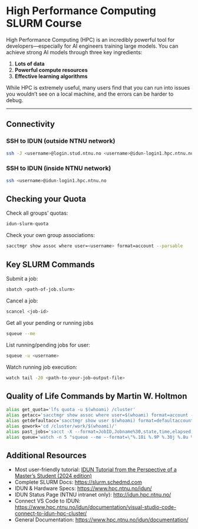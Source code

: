 # High Performance Computing SLURM Course

High Performance Computing (HPC) is an incredibly powerful tool for developers—especially for AI engineers training large models. You can achieve strong AI models through three key ingredients:

1. **Lots of data**  
2. **Powerful compute resources**  
3. **Effective learning algorithms**  

While HPC is extremely useful, many users find that you can run into issues you wouldn’t see on a local machine, and the errors can be harder to debug.

---

## Connectivity

### SSH to IDUN (outside NTNU network)

```bash
ssh -J <username>@login.stud.ntnu.no <username>@idun-login1.hpc.ntnu.no
```

### SSH to IDUN (inside NTNU network)

```bash
ssh <username>@idun-login1.hpc.ntnu.no
```
## Checking your Quota

Check all groups’ quotas:
```bash
idun-slurm-quota
```
Check your own group associations:
```bash
sacctmgr show assoc where user=<username> format=account --parsable
```

## Key SLURM Commands
Submit a job:
```bash
sbatch <path-of-job.slurm>
```

Cancel a job:
```bash
scancel <job-id>
```

Get all your pending or running jobs
```bash
squeue --me
```

List running/pending jobs for user:
```bash
squeue -u <username>
```



Watch running job execution:
```bash
watch tail -20 <path-to-your-job-output-file>
```

## Quality of Life Commands by Martin W. Holtmon
```bash
alias get_quota='lfs quota -u $(whoami) /cluster'
alias getacc='sacctmgr show assoc where user=$(whoami) format=account --parsable2 --noheader'
alias getdefaultacc='sacctmgr show user $(whoami) format=defaultaccount --parsable2 --noheader'
alias gowork='cd /cluster/work/$(whoami)/'
alias past_jobs='sacct -X --format=JobID,Jobname%30,state,time,elapsed,nnodes,ncpus,nodelist,AllocTRES%50'
alias queue='watch -n 5 "squeue --me --format=\"%.18i %.9P %.30j %.8u %.8T %.10M %.9l %.6D %.19S %R\""'
```



## Additional Resources
* Most user-friendly tutorial: [IDUN Tutorial from the Perspective of a Master’s Student (2024 edition)](https://www.hpc.ntnu.no/idun/documentation/idun-tutorial-from-the-perspective-of-a-masters-student-2024-edition/)
* Complete SLURM Docs: https://slurm.schedmd.com
* IDUN & Hardware Specs: https://www.hpc.ntnu.no/idun/
* IDUN Status Page (NTNU intranet only): http://idun.hpc.ntnu.no/
* Connect VS Code to IDUN: https://www.hpc.ntnu.no/idun/documentation/visual-studio-code-connect-to-idun-hpc-cluster/
* General Documentation: https://www.hpc.ntnu.no/idun/documentation/
